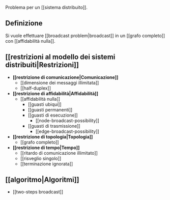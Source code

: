 Problema per un [[sistema distribuito]].

## Definizione

Si vuole effettuare [[broadcast problem|broadcast]] in un [[grafo completo]] con [[affidabilità nulla]].

## [[restrizioni al modello dei sistemi distribuiti|Restrizioni]]

- **[[restrizione di comunicazione|Comunicazione]]**
	- [[dimensione dei messaggi illimitata]]
	- [[half-duplex]] 
- **[[restrizione di affidabilità|Affidabilità]]**
	- [[affidabilità nulla]]
		- [[guasti ubiqui]]
		- [[guasti permanenti]]
		- [[guasti di esecuzione]]
			- [[node-broadcast-possibility]]
		- [[guasti di trasmissione]]
			- [[edge-broadcast-possibility]]
- **[[restrizione di topologia|Topologia]]**
	- [[grafo completo]]
- **[[restrizione di tempo|Tempo]]**
	- [[ritardo di comunicazione illimitato]]
	- [[risveglio singolo]]
	- [[terminazione ignorata]]

## [[algoritmo|Algoritmi]]

- [[two-steps broadcast]]
